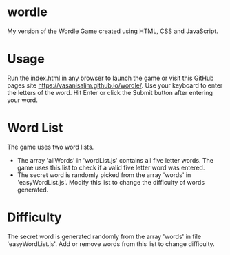 # wordle
My version of the Wordle Game created using HTML, CSS and JavaScript.

# Usage
Run the index.html in any browser to launch the game or visit this GitHub pages site https://vasanisalim.github.io/wordle/. Use your keyboard to enter the letters of the word. Hit Enter or click the Submit button after entering your word.

# Word List
The game uses two word lists. 
* The array 'allWords' in 'wordList.js' contains all five letter words. The game uses this list to check if a valid five letter word was entered. 
* The secret word is randomly picked from the array 'words' in 'easyWordList.js'. Modify this list to change the difficulty of words generated.

# Difficulty
The secret word is generated randomly from the array 'words' in file 'easyWordList.js'. Add or remove words from this list to change difficulty.
